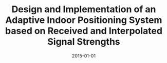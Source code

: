 ---
abstract: ''
authors:
- Patrick Favre-Bulle
date: '2015-01-01'
featured: false
links:
- name: Publik
  url: https://publik.tuwien.ac.at/showentry.php?ID=246623&lang=1
publication_types:
- '7'
publishDate: '2015-01-01'
title: Design and Implementation of an Adaptive Indoor Positioning System based on
  Received and Interpolated Signal Strengths
url_pdf: ''
---